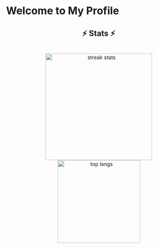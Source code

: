 # Welcome to My Profile 
<h2 align="center">⚡ Stats ⚡</h2>
<br>
<div align=center>
  <img width=290 src="https://github-readme-streak-stats-salesp07.vercel.app/?user=santoshw03&count_private=true&theme=react&border_radius=10" alt="streak stats"/>
  <img width=225 src="https://github-readme-stats-salesp07.vercel.app/api/top-langs/?username=santoshw03&hide=HTML&langs_count=8&layout=compact&theme=react&border_radius=10&size_weight=0.5&count_weight=0.5&exclude_repo=github-readme-stats" alt="top langs" />
</div>

